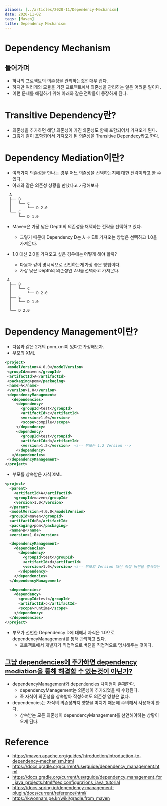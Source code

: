 ```yaml
---
aliases: [../articles/2020-11/Dependency-Mechanism]
date: 2020-11-02
tags: [Maven]
title: Dependency Mechanism
---
```

# Dependency Mechanism
## 들어가며
- 하나의 프로젝트의 의존성을 관리하는것은 매우 쉽다.
- 하지만 여러개의 모듈을 가진 프로젝트에서 의존성을 관리하는 일은 어려운 일이다.
- 이런 문제를 해결하기 위해 아래와 같은 전략들이 등장하게 된다.

# Transitive Dependency란?
- 의존성을 추가하면 해당 의존성이 가진 의존성도 함께 포함되어서 가져오게 된다.
- 그렇게 같이 포함되어서 가져오게 된 의존성을 Transitive Dependecy라고 한다.

# Dependency Mediation이란?
- 여러가지 의존성을 만나는 경우 어느 의존성을 선택하는지에 대한 전략이라고 볼 수 있다.
- 아래와 같은 의존성 상황을 만났다고 가정해보자

```
  A
  ├── B
  │   └── C
  │       └── D 2.0
  └── E
      └── D 1.0
```

- Maven은 가장 낮은 Depth의 의존성을 채택하는 전략을 선택하고 있다.
    - 그렇기 때문에 Dependency D는 A -> E로 가져오는 방법은 선택하고 1.0을 가져온다.


- 1.0 대신 2.0을 가져오고 싶은 경우에는 어떻게 해야 할까?
    - 다음과 같이 명시적으로 선언하는게 가장 좋은 방법이다.
    - 가장 낮은 Depth의 의존성인 2.0을 선택하고 가져온다.

```
 A
  ├── B
  │   └── C
  │       └── D 2.0
  ├── E
  │   └── D 1.0
  │
  └── D 2.0
```

# Dependency Management이란?
- 다음과 같은 2개의 pom.xml이 있다고 가정해보자.
- 부모의 XML

```xml
<project>
 <modelVersion>4.0.0</modelVersion>
 <groupId>maven</groupId>
 <artifactId>A</artifactId>
 <packaging>pom</packaging>
 <name>A</name>
 <version>1.0</version>
 <dependencyManagement>
   <dependencies>
     <dependency>
       <groupId>test</groupId>
       <artifactId>c</artifactId>
       <version>1.0</version>
       <scope>compile</scope>
     </dependency>
     <dependency>
       <groupId>test</groupId>
       <artifactId>d</artifactId>
       <version>1.2</version>  <!-- 부모는 1.2 Version -->
     </dependency>
   </dependencies>
 </dependencyManagement>
</project>
```

- 부모를 상속받은 자식 XML

```xml
<project>
  <parent>
    <artifactId>A</artifactId>
    <groupId>maven</groupId>
    <version>1.0</version>
  </parent>
  <modelVersion>4.0.0</modelVersion>
  <groupId>maven</groupId>
  <artifactId>B</artifactId>
  <packaging>pom</packaging>
  <name>B</name>
  <version>1.0</version>

  <dependencyManagement>
    <dependencies>
      <dependency>
        <groupId>test</groupId>
        <artifactId>d</artifactId>
        <version>1.0</version> <!-- 부모의 Version 대신 직접 버젼을 명시하는 것을 볼 수 있다 -->
      </dependency>
    </dependencies>
  </dependencyManagement>

  <dependencies>
    <dependency>
      <groupId>test</groupId>
      <artifactId>c</artifactId>
      <scope>runtime</scope>
    </dependency>
  </dependencies>
</project>
```

- 부모가 선언한 Dependency D에 대해서 자식은 1.0으로 dependencyManagement를 통해 관리하고 있다.
    - 프로젝트에서 개발자가 직접적으로 버젼을 직접적으로 명시해주는 것이다.

## [그냥 dependencies에 추가하면 dependency mediation을 통해 해결할 수 있는것이 아닌가?](https://stackoverflow.com/questions/2619598/differences-between-dependencymanagement-and-dependencies-in-maven)
- dependencyManagement와 dependencies 차이점이 존재한다.
    - dependencyManagement는 의존성이 추가되었을 때 수행된다.
    - 즉 자식이 의존성을 상속받아 작성하여도 의존성 영향은 없다.
- dependencies는 자식의 의존성까지 영향을 미치기 때문에 주의해서 사용해야 한다.
    - 상속받는 모든 의존성이 dependencyManagement를 선언해야하는 상황이 오게 된다.


# Reference
- <https://maven.apache.org/guides/introduction/introduction-to-dependency-mechanism.html>
- <https://docs.gradle.org/current/userguide/dependency_management.html>
- <https://docs.gradle.org/current/userguide/dependency_management_for_java_projects.html#sec:configurations_java_tutorial>
- <https://docs.spring.io/dependency-management-plugin/docs/current/reference/html/>
- <https://kwonnam.pe.kr/wiki/gradle/from_maven>


